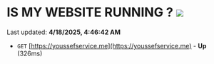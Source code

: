 # IS MY WEBSITE RUNNING ? [![](https://img.shields.io/static/v1?label=Sponsor&message=%E2%9D%A4&logo=GitHub&color=%23fe8e86)](https://github.com/sponsors/Youssef-Lehmam)

Last updated: **4/18/2025, 4:46:42 AM**

- `GET` [https://youssefservice.me](https://youssefservice.me) - **Up** (326ms)
